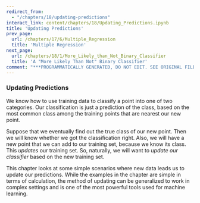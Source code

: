 ```yaml
---
redirect_from:
  - "/chapters/18/updating-predictions"
interact_link: content/chapters/18/Updating_Predictions.ipynb
title: 'Updating Predictions'
prev_page:
  url: /chapters/17/6/Multiple_Regression
  title: 'Multiple Regression'
next_page:
  url: /chapters/18/1/More_Likely_than_Not_Binary_Classifier
  title: 'A "More Likely Than Not" Binary Classifier'
comment: "***PROGRAMMATICALLY GENERATED, DO NOT EDIT. SEE ORIGINAL FILES IN /content***"
---
```





### Updating Predictions
We know how to use training data to classify a point into one of two categories. Our classification is just a prediction of the class, based on the most common class among the training points that are nearest our new point. 

Suppose that we eventually find out the true class of our new point. Then we will know whether we got the classification right. Also, we will have a new point that we can add to our training set, because we know its class. This *updates* our training set. So, naturally, we will want to *update our classifier* based on the new training set.

This chapter looks at some simple scenarios where new data leads us to update our predictions. While the examples in the chapter are simple in terms of calculation, the method of updating can be generalized to work in complex settings and is one of the most powerful tools used for machine learning.
